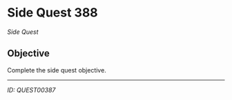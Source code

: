 # Side Quest 388

*Side Quest*

## Objective
Complete the side quest objective.

---
*ID: QUEST00387*
